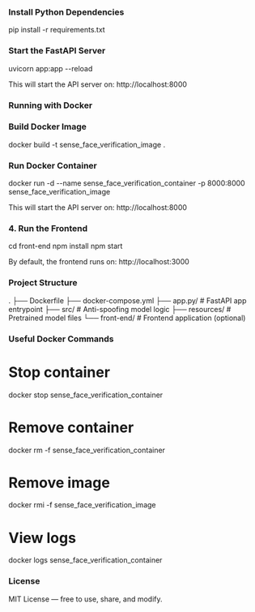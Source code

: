 
### Install Python Dependencies
pip install -r requirements.txt

### Start the FastAPI Server
uvicorn app:app --reload

This will start the API server on:
http://localhost:8000


### Running with Docker
### Build Docker Image
docker build -t sense_face_verification_image .

### Run Docker Container
docker run -d --name sense_face_verification_container -p 8000:8000 sense_face_verification_image

This will start the API server on:
http://localhost:8000


### 4. Run the Frontend

cd front-end
npm install
npm start

By default, the frontend runs on:
http://localhost:3000


### Project Structure
.
├── Dockerfile
├── docker-compose.yml
├── app.py/              # FastAPI app entrypoint
├── src/                 # Anti-spoofing model logic
├── resources/           # Pretrained model files
└── front-end/           # Frontend application (optional)


### Useful Docker Commands

# Stop container
docker stop sense_face_verification_container

# Remove container
docker rm -f sense_face_verification_container

# Remove image
docker rmi -f sense_face_verification_image

# View logs
docker logs sense_face_verification_container


### License
MIT License — free to use, share, and modify.


